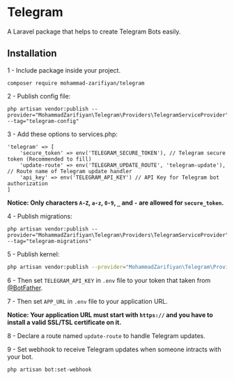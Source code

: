 # Telegram

A Laravel package that helps to create Telegram Bots easily.


## Installation

1 - Include package inside your project.
```shell
composer require mohammad-zarifiyan/telegram
```

2 - Publish config file:
```shell
php artisan vendor:publish --provider="MohammadZarifiyan\Telegram\Providers\TelegramServiceProvider" --tag="telegram-config"
```

3 - Add these options to services.php:
```injectablephp
'telegram' => [
    'secure_token' => env('TELEGRAM_SECURE_TOKEN'), // Telegram secure token (Recommended to fill)
    'update-route' => env('TELEGRAM_UPDATE_ROUTE', 'telegram-update'), // Route name of Telegram update handler
    'api_key' => env('TELEGRAM_API_KEY') // API Key for Telegram bot authorization
]
```
**Notice: Only characters `A-Z`, `a-z`, `0-9`, `_` and `-` are allowed for `secure_token`.**

4 - Publish migrations:
```shell
php artisan vendor:publish --provider="MohammadZarifiyan\Telegram\Providers\TelegramServiceProvider" --tag="telegram-migrations"
```

5 - Publish kernel:
```bash
php artisan vendor:publish --provider="MohammadZarifiyan\Telegram\Providers\TelegramServiceProvider" --tag="telegram-kernel"
```

6 - Then set `TELEGRAM_API_KEY` in `.env` file to your token that taken from [@BotFather](https://t.me/BotFather).

7 - Then set `APP_URL` in `.env` file to your application URL.

**Notice: Your application URL must start with `https://` and you have to install a valid SSL/TSL certificate on it.**

8 - Declare a route named `update-route` to handle Telegram updates.

9 - Set webhook to receive Telegram updates when someone intracts with your bot.
```bash
php artisan bot:set-webhook
```
